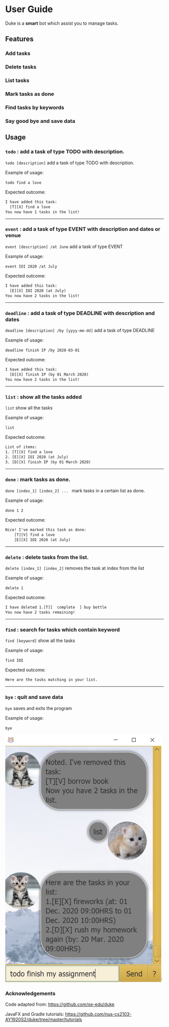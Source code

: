 # User Guide

Duke is a **smart** bot which assist you to manage tasks. 

## Features 

### Add tasks

### Delete tasks

### List tasks

### Mark tasks as done 

### Find tasks by keywords

### Say good bye and save data

## Usage

### `todo` : add a task of type TODO with description. 

`todo [description]` add a task of type TODO with description. 

Example of usage:

`todo find a love`

Expected outcome:
````
I have added this task:
  [T][X] find a love
You now have 1 tasks in the list!
````
___

### `event` : add a task of type EVENT with description and dates or venue

`event [description] /at June` add a task of type EVENT

Example of usage:

`event IOI 2020 /at July`

Expected outcome:
````
I have added this task:
  [E][X] IOI 2020 (at July)
You now have 2 tasks in the list!
````

___

### `deadline` : add a task of type DEADLINE with description and dates

`deadline [description] /by [yyyy-mm-dd]` add a task of type DEADLINE

Example of usage:

`deadline finish IP /by 2020-03-01`

Expected outcome:
````
I have added this task:
  [D][X] finish IP (by 01 March 2020)
You now have 2 tasks in the list!
````

___

### `list` : show all the tasks added 

`list` show all the tasks

Example of usage:

`list`

Expected outcome:
````
List of items:
1. [T][X] find a love
2. [E][X] IOI 2020 (at July)
3. [D][X] finish IP (by 01 March 2020)
````

___

### `done` : mark tasks as done. 

`done [index_1] [index_2] ... ` mark tasks in a certain list as done.

Example of usage:

`done 1 2`

Expected outcome:
````
Nice! I've marked this task as done:
	[T][V] find a love
	[E][X] IOI 2020 (at July)
````
___

### `delete` : delete tasks from the list.
`delete [index_1] [index_2]` removes the task at index from the list

Example of usage:

`delete 1`

Expected outcome:
````
I have deleted 1.[T][  complete  ] buy bottle
You now have 2 tasks remaining!
````

___

### `find` : search for tasks which contain keyword

`find [keyword]` show all the tasks

Example of usage:

`find IOI`

Expected outcome:
````
Here are the tasks matching in your list. 
````

___

### `bye` : quit and save data

`bye` saves and exits the program

Example of usage:

`bye`

<img src = "Ui.png">`

### Acknowledgements
Code adapted from: https://github.com/se-edu/duke

JavaFX and Gradle tutorials: https://github.com/nus-cs2103-AY1920S2/duke/tree/master/tutorials



